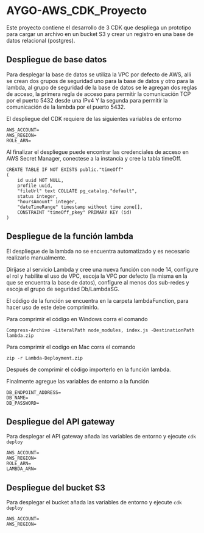 # AYGO-AWS_CDK_Proyecto
Este proyecto contiene el desarrollo de 3 CDK que despliega un prototipo para cargar un archivo en un bucket S3 y crear un registro en una base de datos relacional (postgres). 

## Despliegue de base datos
Para desplegar la base de datos se utiliza la VPC por defecto de AWS, alli se crean dos grupos de seguridad uno para la base de datos y otro para la lambda, al grupo de seguridad de la base de datos se le agregan dos reglas de acceso, la primera regla de acceso para permitir la comunicación TCP por el puerto 5432 desde una IPv4 Y la segunda para permitir la comunicación de la lambda por el puerto 5432. 

El despliegue del CDK requiere de las siguientes variables de entorno

```
AWS_ACCOUNT=
AWS_REGION=
ROLE_ARN=
```
Al finalizar el despliegue puede encontrar las credenciales de acceso en AWS Secret Manager, conectese a la instancia y cree la tabla timeOff.

```
CREATE TABLE IF NOT EXISTS public."timeOff"
(
    id uuid NOT NULL,
    profile uuid,
    "fileUrl" text COLLATE pg_catalog."default",
    status integer,
    "hoursAmount" integer,
    "dateTimeRange" timestamp without time zone[],
    CONSTRAINT "timeOff_pkey" PRIMARY KEY (id)
)
```


## Despliegue de la función lambda
El despliegue de la lambda no se encuentra automatizado y es necesario realizarlo manualmente.

Dirijase al servicio Lambda y cree una nueva función con node 14, configure el rol y habilite el uso de VPC, escoja la VPC por defecto (la misma en la que se encuentra la base de datos), configure al menos dos sub-redes y escoja el grupo de seguridad Db/LambdaSG.

El código de la función se encuentra en la carpeta lambdaFunction, para hacer uso de este debe comprimirlo.

Para comprimir el código en Windows corra el comando
```
Compress-Archive -LiteralPath node_modules, index.js -DestinationPath lambda.zip
```

Para comprimir el codigo en Mac corra el comando
```
zip -r Lambda-Deployment.zip
```

Después de comprimir el código importerlo en la función lambda.

Finalmente agregue las variables de entorno a la función
```
DB_ENDPOINT_ADDRESS=
DB_NAME=
DB_PASSWORD=
```
## Despliegue del API gateway
Para desplegar el API gateway añada las variables de entorno y ejecute `cdk deploy`
```
AWS_ACCOUNT=
AWS_REGION=
ROLE_ARN=
LAMBDA_ARN=
```

## Despliegue del bucket S3 
Para desplegar el bucket añada las variables de entorno y ejecute `cdk deploy`
```
AWS_ACCOUNT=
AWS_REGION=
```